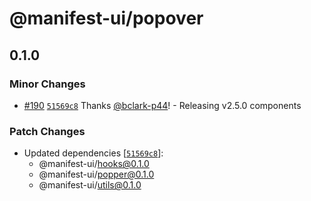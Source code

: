 # @manifest-ui/popover

## 0.1.0
### Minor Changes



- [#190](https://github.com/project44/manifest-ui/pull/190) [`51569c8`](https://github.com/project44/manifest-ui/commit/51569c80ae817503a1b16aec80b917f65fbd84fe) Thanks [@bclark-p44](https://github.com/bclark-p44)! - Releasing v2.5.0 components


### Patch Changes

- Updated dependencies [[`51569c8`](https://github.com/project44/manifest-ui/commit/51569c80ae817503a1b16aec80b917f65fbd84fe)]:
  - @manifest-ui/hooks@0.1.0
  - @manifest-ui/popper@0.1.0
  - @manifest-ui/utils@0.1.0
